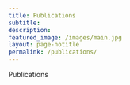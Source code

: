 ```yaml
---
title: Publications
subtitle:
description:
featured_image: /images/main.jpg
layout: page-notitle
permalink: /publications/
---
```


Publications